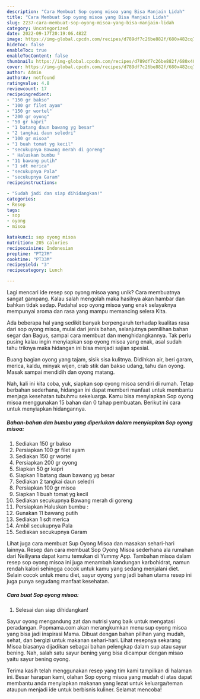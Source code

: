 ```yaml
---
description: "Cara Membuat Sop oyong misoa yang Bisa Manjain Lidah"
title: "Cara Membuat Sop oyong misoa yang Bisa Manjain Lidah"
slug: 2237-cara-membuat-sop-oyong-misoa-yang-bisa-manjain-lidah
category: Uncategorized
date: 2022-09-17T20:19:06.482Z
image: https://img-global.cpcdn.com/recipes/d789df7c26be882f/680x482cq70/sop-oyong-misoa-foto-resep-utama.jpg
hideToc: false
enableToc: true
enableTocContent: false
thumbnail: https://img-global.cpcdn.com/recipes/d789df7c26be882f/680x482cq70/sop-oyong-misoa-foto-resep-utama.jpg
cover: https://img-global.cpcdn.com/recipes/d789df7c26be882f/680x482cq70/sop-oyong-misoa-foto-resep-utama.jpg
author: Admin
authorAv: notfound
ratingvalue: 4.8
reviewcount: 17
recipeingredient:
- "150 gr bakso"
- "100 gr filet ayam"
- "150 gr wortel"
- "200 gr oyong"
- "50 gr kapri"
- "1 batang daun bawang yg besar"
- "2 tangkai daun seledri"
- "100 gr misoa"
- "1 buah tomat yg kecil"
- "secukupnya Bawang merah di goreng"
- " Haluskan bumbu "
- "11 bawang putih"
- "1 sdt merica"
- "secukupnya Pala"
- "secukupnya Garam"
recipeinstructions:

- "Sudah jadi dan siap dihidangkan!"
categories:
- Resep
tags:
- sop
- oyong
- misoa

katakunci: sop oyong misoa 
nutrition: 205 calories
recipecuisine: Indonesian
preptime: "PT27M"
cooktime: "PT33M"
recipeyield: "3"
recipecategory: Lunch

---
```





Lagi mencari ide resep sop oyong misoa yang unik? Cara membuatnya sangat gampang. Kalau salah mengolah maka hasilnya akan hambar dan bahkan tidak sedap. Padahal sop oyong misoa yang enak selayaknya mempunyai aroma dan rasa yang mampu memancing selera Kita.





Ada beberapa hal yang sedikit banyak berpengaruh terhadap kualitas rasa dari sop oyong misoa, mulai dari jenis bahan, selanjutnya pemilihan bahan segar dan Bagus, sampai cara membuat dan menghidangkannya. Tak perlu pusing kalau ingin menyiapkan sop oyong misoa yang enak,      asal sudah tahu triknya maka hidangan ini bisa menjadi sajian spesial.














Buang bagian oyong yang tajam, sisik sisa kulitnya. Didihkan air, beri garam, merica, kaldu, minyak wijen, crab stik dan bakso udang, tahu dan oyong. Masak sampai mendidih dan oyong matang.






Nah, kali ini kita coba, yuk, siapkan sop oyong misoa sendiri di rumah. Tetap berbahan sederhana, hidangan ini dapat memberi manfaat untuk membantu menjaga kesehatan tubuhmu sekeluarga. Kamu bisa menyiapkan Sop oyong misoa menggunakan 15 bahan dan 0 tahap pembuatan. Berikut ini cara untuk menyiapkan hidangannya.

<!--inarticleads1-->

##### Bahan-bahan dan bumbu yang diperlukan dalam menyiapkan Sop oyong misoa:

1. Sediakan 150 gr bakso
1. Persiapkan 100 gr filet ayam
1. Sediakan 150 gr wortel
1. Persiapkan 200 gr oyong
1. Siapkan 50 gr kapri
1. Siapkan 1 batang daun bawang yg besar
1. Sediakan 2 tangkai daun seledri
1. Persiapkan 100 gr misoa
1. Siapkan 1 buah tomat yg kecil
1. Sediakan secukupnya Bawang merah di goreng
1. Persiapkan  Haluskan bumbu :
1. Gunakan 11 bawang putih
1. Sediakan 1 sdt merica
1. Ambil secukupnya Pala
1. Sediakan secukupnya Garam


Lihat juga cara membuat Sup Oyong Misoa dan masakan sehari-hari lainnya. Resep dan cara membuat Sop Oyong Misoa sederhana ala rumahan dari Neiliyana dapat kamu temukan di Yummy App. Tambahan misoa dalam resep sop oyong misoa ini juga menambah kandungan karbohidrat, namun rendah kalori sehingga cocok untuk kamu yang sedang menjalani diet. Selain cocok untuk menu diet, sayur oyong yang jadi bahan utama resep ini juga punya segudang manfaat kesehatan. 

<!--inarticleads2-->

##### Cara buat Sop oyong misoa:


1. Selesai dan siap dihidangkan!

Sayur oyong mengandung zat dan nutrisi yang baik untuk mengatasi peradangan. Popmama.com akan merangkumkan menu sup oyong misoa yang bisa jadi inspirasi Mama. Dibuat dengan bahan pilihan yang mudah, sehat, dan bergizi untuk makanan sehari-hari. Lihat resepnya sekarang Misoa biasanya dijadikan sebagai bahan pelengkap dalam sup atau sayur bening. Nah, salah satu sayur bening yang bisa dicampur dengan misao yaitu sayur bening oyong. 

Terima kasih telah menggunakan resep yang tim kami tampilkan di halaman ini. Besar harapan kami, olahan Sop oyong misoa yang mudah di atas dapat membantu anda menyiapkan makanan yang lezat untuk keluarga/teman ataupun menjadi ide untuk berbisnis kuliner. Selamat mencoba!

